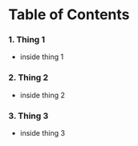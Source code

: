 # Table of Contents

### 1. Thing 1
  - inside thing 1
### 2. Thing 2
  - inside thing 2
### 3. Thing 3
  - inside thing 3
